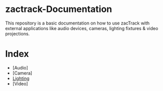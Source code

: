 # zactrack-Documentation
This repository is a basic documentation on how to use zacTrack with external applications like audio devices, cameras, lighting fixtures & video projections.

# Index
* [Audio]
* [Camera]
* [Lighting](\Lighting\zacTrack_with_Lighting.md)
* [Video]
